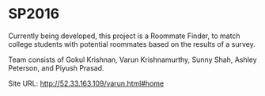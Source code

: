 # SP2016
Currently being developed, this project is a Roommate Finder, to match college students with potential roommates based on the results of a survey.

Team consists of Gokul Krishnan, Varun Krishnamurthy, Sunny Shah, Ashley Peterson, and Piyush Prasad.

Site URL: http://52.33.163.109/varun.html#home
